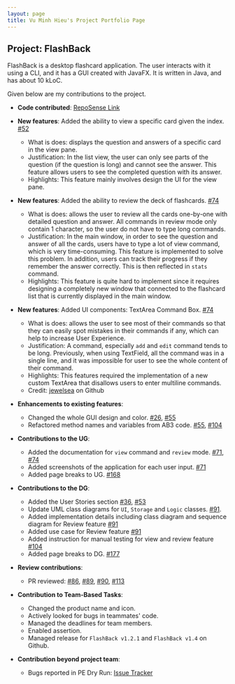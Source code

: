 ```yaml
---
layout: page
title: Vu Minh Hieu's Project Portfolio Page
---
```


## Project: FlashBack

FlashBack is a desktop flashcard application. The user interacts with it using a CLI, and it has a GUI created with JavaFX. It is written in Java, and has about 10 kLoC.

Given below are my contributions to the project.

* **Code contributed**: [RepoSense Link](https://nus-cs2103-ay2021s2.github.io/tp-dashboard/?search=&sort=groupTitle&sortWithin=title&timeframe=commit&mergegroup=&groupSelect=groupByRepos&breakdown=true&checkedFileTypes=docs~functional-code~test-code~other&since=&tabOpen=true&tabType=authorship&tabAuthor=vuminhhieunus2019&tabRepo=AY2021S2-CS2103T-T13-3%2Ftp%5Bmaster%5D&authorshipIsMergeGroup=false&authorshipFileTypes=docs~functional-code~test-code&authorshipIsBinaryFileTypeChecked=false)

* **New features**: Added the ability to view a specific card given the index. [#52](https://github.com/AY2021S2-CS2103T-T13-3/tp/pull/52)
    * What is does: displays the question and answers of a specific card in the view pane.
    * Justification: In the list view, the user can only see parts of the question (if the question is long) and cannot see the answer. This feature allows users to see the completed question with its answer.
    * Highlights: This feature mainly involves design the UI for the view pane.
    
* **New features**: Added the ability to review the deck of flashcards. [#74](https://github.com/AY2021S2-CS2103T-T13-3/tp/pull/74)
    * What is does: allows the user to review all the cards one-by-one with detailed question and answer. All commands in review mode only contain 1 character, so the user do not have to type long commands.
    * Justification: In the main window, in order to see the question and answer of all the cards, users have to type a lot of view command, which is very time-consuming. This feature is implemented to solve this problem. In addition, users can track their progress if they remember the answer correctly. This is then reflected in `stats` command.
    * Highlights: This feature is quite hard to implement since it requires designing a completely new window that connected to the flashcard list that is currently displayed in the main window.
    
* **New features**: Added UI components: TextArea Command Box. [#74](https://github.com/AY2021S2-CS2103T-T13-3/tp/pull/74)
    * What is does: allows the user to see most of their commands so that they can easily spot mistakes in their commands if any, which can help to increase User Experience.
    * Justification: A command, especially `add` and `edit` command tends to be long. Previously, when using TextField, all the command was in a single line, and it was impossible for user to see the whole content of their command.
    * Highlights: This features required the implementation of a new custom TextArea that disallows users to enter multiline commands.
    * Credit: [jewelsea](https://gist.github.com/jewelsea/5624145) on Github
* **Enhancements to existing features**:
    * Changed the whole GUI design and color. [#26](https://github.com/AY2021S2-CS2103T-T13-3/tp/pull/26), [#55](https://github.com/AY2021S2-CS2103T-T13-3/tp/pull/55)
    * Refactored method names and variables from AB3 code. [#55](https://github.com/AY2021S2-CS2103T-T13-3/tp/pull/55), [#104](https://github.com/AY2021S2-CS2103T-T13-3/tp/pull/104)
    
* **Contributions to the UG**:
    * Added the documentation for `view` command and `review` mode. [#71](https://github.com/AY2021S2-CS2103T-T13-3/tp/pull/71), [#74](https://github.com/AY2021S2-CS2103T-T13-3/tp/pull/74)
    * Added screenshots of the application for each user input. [#71](https://github.com/AY2021S2-CS2103T-T13-3/tp/pull/71)
    * Added page breaks to UG. [#168](https://github.com/AY2021S2-CS2103T-T13-3/tp/pull/168)
    
* **Contributions to the DG**:
    * Added the User Stories section [#36](https://github.com/AY2021S2-CS2103T-T13-3/tp/pull/36), [#53](https://github.com/AY2021S2-CS2103T-T13-3/tp/pull/53)
    * Update UML class diagrams for `UI`, `Storage` and `Logic` classes. [#91](https://github.com/AY2021S2-CS2103T-T13-3/tp/pull/91/files).
    * Added implementation details including class diagram and sequence diagram for Review feature [#91](https://github.com/AY2021S2-CS2103T-T13-3/tp/pull/91)
    * Added use case for Review feature [#91](https://github.com/AY2021S2-CS2103T-T13-3/tp/pull/91)
    * Added instruction for manual testing for view and review feature [#104](https://github.com/AY2021S2-CS2103T-T13-3/tp/pull/104)
    * Added page breaks to DG. [#177](https://github.com/AY2021S2-CS2103T-T13-3/tp/pull/177)
    
* **Review contributions**:
    * PR reviewed: [#86](https://github.com/AY2021S2-CS2103T-T13-3/tp/pull/86), [#89](https://github.com/AY2021S2-CS2103T-T13-3/tp/pull/89), [#90](https://github.com/AY2021S2-CS2103T-T13-3/tp/pull/90), [#113](https://github.com/AY2021S2-CS2103T-T13-3/tp/pull/113)
    
* **Contribution to Team-Based Tasks**:
    * Changed the product name and icon.
    * Actively looked for bugs in teammates' code.
    * Managed the deadlines for team members.
    * Enabled assertion.
    * Managed release for `FlashBack v1.2.1` and `FlashBack v1.4` on Github.

* **Contribution beyond project team**:
    * Bugs reported in PE Dry Run: [Issue Tracker](#https://github.com/vuminhhieunus2019/ped/issues)
